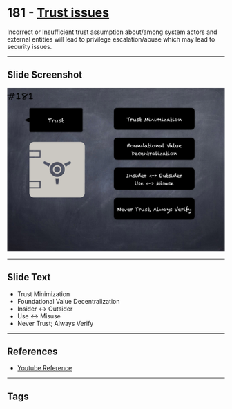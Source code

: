 # 181 - [Trust issues](Trust%20issues.md)
Incorrect or Insufficient trust assumption about/among system actors and external entities will lead to privilege escalation/abuse which may lead to security issues.
___
## Slide Screenshot
![0181.png](../../images/5.Pitfalls%20and%20Best%20Practices%20201/181.png)
___
## Slide Text
- Trust Minimization
- Foundational Value Decentralization
- Insider <-> Outsider
- Use <-> Misuse
- Never Trust; Always Verify
___
## References
- [Youtube Reference](https://youtu.be/QSsfkmcdbPw?t=2)
___
## Tags